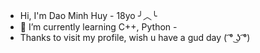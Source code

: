 * Hi, I'm Dao Minh Huy - 18yo ╯︿╰ 
* 🌱 I’m currently learning C++, Python - 
* Thanks to visit my profile, wish u have a gud day ( ͡° ͜ʖ ͡°)
<!--
**minhhuy1201/minhhuy1201** is a ✨ _special_ ✨ repository because its `README.md` (this file) appears on your GitHub profile.

Here are some ideas to get you started:

- 🔭 I’m currently working on ...
- 🌱 I’m currently learning ...
- 👯 I’m looking to collaborate on ...
- 🤔 I’m looking for help with ...
- 💬 Ask me about ...
- 📫 How to reach me: ...
- 😄 Pronouns: ...
- ⚡ Fun fact: ...
-->
